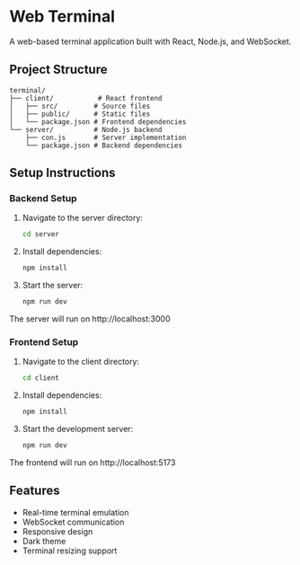 # Web Terminal

A web-based terminal application built with React, Node.js, and WebSocket.

## Project Structure

```
terminal/
├── client/           # React frontend
│   ├── src/         # Source files
│   ├── public/      # Static files
│   └── package.json # Frontend dependencies
└── server/          # Node.js backend
    ├── con.js       # Server implementation
    └── package.json # Backend dependencies
```

## Setup Instructions

### Backend Setup

1. Navigate to the server directory:
   ```bash
   cd server
   ```

2. Install dependencies:
   ```bash
   npm install
   ```

3. Start the server:
   ```bash
   npm run dev
   ```

The server will run on http://localhost:3000

### Frontend Setup

1. Navigate to the client directory:
   ```bash
   cd client
   ```

2. Install dependencies:
   ```bash
   npm install
   ```

3. Start the development server:
   ```bash
   npm run dev
   ```

The frontend will run on http://localhost:5173

## Features

- Real-time terminal emulation
- WebSocket communication
- Responsive design
- Dark theme
- Terminal resizing support 